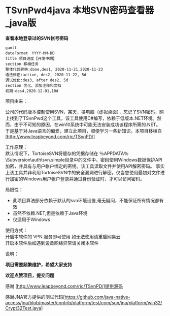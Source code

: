 # TSvnPwd4java 本地SVN密码查看器_java版 

**查看本地登录过的SVN帐号密码**

```mermaid
gantt
dateFormat　YYYY-MM-DD
title 项目进度【开发中期】
section 移植任务
整体代码转换:done,des1, 2020-11-21,2020-11-23
语法修正:active, des2, 2020-11-22, 5d
调试优化:des3, after des2, 5d
section 优化、添加注释和文档
初期:des4,2020-12-01,10d
```



项目由来：

公司的代码版本控制使用SVN，某天，换电脑（虚拟桌面），忘记了SVN密码，网上找到了TSvnPwd这个工具，该工具使用C#编写，依赖于低版本.NET环境。然而，由于不可知的原因，在win10系统中可能无法安装成功该程序所需的.NET。
于是基于对Java语言的偏爱，建立此项目，顺便学习一些新知识。本项目移植自[http://www.leapbeyond.com/ric/TSvnPD/] 



工作原理：  
默认情况下，TortoiseSVN将缓存的凭据存储在 ％APPDATA％\Subversion\auth\svn.simple目录中的文件中。密码使用Windows数据保护API加密，并具有与用户帐户绑定的密钥。该工具读取文件并使用API解密密码。
事实上该工具并非利用TortoiseSVN中的安全漏洞进行解密。仅当您使用最初对文件进行加密的Windows用户帐户登录并通过身份验证时，才可以访问密码。


局限性：
<ul>
  <li>此项目算法部分依赖于默认的svn环境设置,毫无疑问，不能保证所有情况都有效</li>
  <li>虽然不依赖.NET,但是依赖于Java环境</li>
  <li>仅适用于Windows</li>
</ul>



使用方式：    
开启本软件的 VPN 服务即可使用
如无法使用请重启网易云  
开启本软件后如遇到设备网络异常请关闭本软件  

说明：    


**项目需要频繁维护，希望大家支持**

**欢迎点赞项目，提交问题**

感谢 [http://www.leapbeyond.com/ric/TSvnPD/]提供源码

感谢JNA官方提供的测试代码[https://github.com/java-native-access/jna/blob/master/contrib/platform/test/com/sun/jna/platform/win32/Crypt32Test.java]
